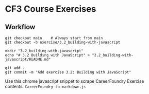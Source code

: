 # CF3 Course Exercises

## Workflow
```
git checkout main    # Always start from main
git checkout -b exercise/3.2_building-with-javascript

mkdir "3.2_building-with-javascript"
echo "# 3.2 Building with JavaScript" > "3.2_building-with-javascript/README.md"

git add .
git commit -m "Add exercise 3.2: Building with JavaScript"
```

Use this chrome javascript snippet to scrape CareerFoundry Exercise contents: `CareerFoundry-to-markdown.js`